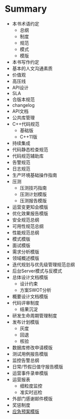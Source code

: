 # Summary

* 本书术语约定
    - 总纲
    - 制度
    - 规范
    - 模式
    - 模版
* 本书写作约定
* 基本的人文沟通素质
* 价值观
* 高压线
* API设计
* SLA
* 合版本规范
* changelog
* API文档
* 公共库管理
* C++代码规范
    - 基础版
    - C++11版
* 持续集成
* 代码静态检查规范
* 代码规范辅助库
* 告警规范
* 日志规范
* 生产环境基础操作指南
* 压测
    - 压测技巧指南
    - 压测计划模版
    - 压测报告模版
* 运营变更知会模版
* 优化效果报告模版
* 安全规范总纲
* 可用性规范总纲
* 性能规范总纲
* 模式模版
* 面试模版
* 需求分析模版
* 领域概述模版
* 迭代规划与优先级管理规范总纲
* 后台Server模式与反模式
* 总体设计文档模版
    - 设计约束
    - 方案SWOT分析
* 概要设计文档模版
* 代码评审制度
    - 结果沉淀
* 研发生命周期管理制度
* 发布计划模版
    - 灰度
    - 回退
    - 核验
* 数据库修改申请模版
* 测试用例报告模版
* 监控告警总纲
* 日常/节假日值守报告模版
* 运营事件录单模版
* 运营报表
    - 细粒度监控
    - 准实时巡检
* 外部门感谢邮件模版
* 奖惩制度
* [应急预案模版](templates/contingency_plan.md)
